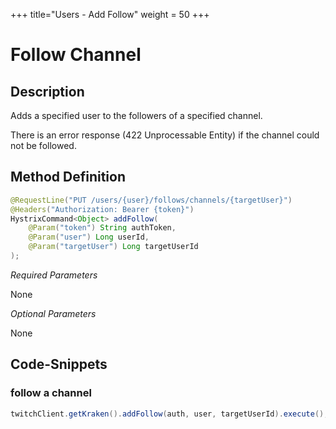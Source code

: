 +++
title="Users - Add Follow"
weight = 50
+++

# Follow Channel

## Description

Adds a specified user to the followers of a specified channel.

There is an error response (422 Unprocessable Entity) if the channel could not be followed.

## Method Definition

```java
@RequestLine("PUT /users/{user}/follows/channels/{targetUser}")
@Headers("Authorization: Bearer {token}")
HystrixCommand<Object> addFollow(
	@Param("token") String authToken,
	@Param("user") Long userId,
	@Param("targetUser") Long targetUserId
);
```

*Required Parameters*

None

*Optional Parameters*

None

## Code-Snippets

### follow a channel

```java
twitchClient.getKraken().addFollow(auth, user, targetUserId).execute();
```
